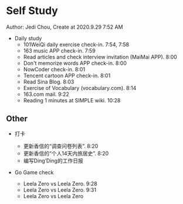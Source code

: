 # Self Study

Author: Jedi Chou, Create at 2020.9.29 7:52 AM

* Daily study
  * 101WeiQi daily exercise check-in. 7:54, 7:58
  * 163 music APP check-in. 7:59
  * Read articles and check interview invitation (MaiMai APP). 8:00
  * Don't memorize words APP check-in. 8:00
  * NowCoder check-in. 8:01
  * Tencent cartoon APP check-in. 8:01
  * Read Sina Blog. 8:03
  * Exercise of Vocabulary (vocabulary.com). 8:14
  * 163.com mail. 9:22
  * Reading 1 minutes at SIMPLE wiki. 10:28

## Other

* 打卡
  * 更新香信的“调查问卷列表”. 8:20
  * 更新香信的“个人14天内旅居史”. 8:20
  * 编写Ding’Ding的工作日报

* Go Game check
  * Leela Zero vs Leela Zero. 9:28
  * Leela Zero vs Leela Zero. 9:31
  * Leela Zero vs Leela Zero
